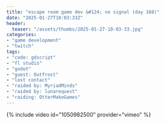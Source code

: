 ```yaml
---
title: "escape room game dev &#124; no signal (day 168)"
date: "2025-01-27T18:03:33Z"
header:
  teaser: "/assets/thumbs/2025-01-27-18-03-33.jpg"
categories:
- "game development"
- "twitch"
tags:
- "code: gdscript"
- "fl studio"
- "godot"
- "guest: Outfrost"
- "lost contact"
- "raided by: MyriadMinds"
- "raided by: lunarequest"
- "raiding: OtterMakeGames"
---
```

{% include video id="1050982500" provider="vimeo" %}
